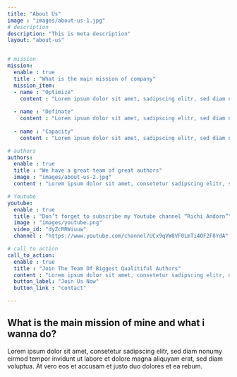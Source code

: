 ```yaml
---
title: "About Us"
image : "images/about-us-1.jpg"
# description
description: "This is meta description"
layout: "about-us"


# mission
mission:
  enable : true
  title : "What is the main mission of company"
  mission_item:
  - name : "Optimize"
    content : "Lorem ipsum dolor sit amet, sadipscing elitr, sed diam nonumy  tempor invidunt labore  magna aliquyam"
    
  - name : "Definate"
    content : "Lorem ipsum dolor sit amet, sadipscing elitr, sed diam nonumy  tempor invidunt labore  magna aliquyam"
    
  - name : "Capacity"
    content : "Lorem ipsum dolor sit amet, sadipscing elitr, sed diam nonumy  tempor invidunt labore  magna aliquyam"

# authors
authors:
  enable : true
  title : "We have a great team of great authors"
  image : "images/about-us-2.jpg"
  content : "Lorem ipsum dolor sit amet, consetetur sadipscing elitr, sed diam nonumy eirmod tempor invidunt ut labore et dolore magna aliquyam erat, sed diam voluptua. At vero eos et"

# Youtube
youtube:
  enable : true
  title : "Don’t forget to subscribe my Youtube channel “Richi Andorn”"
  image : "images/youtube.png"
  video_id: "dyZcRRWiuuw"
  channel : "https://www.youtube.com/channel/UCx9qVW8VF0LmTi4OF2F8YdA"

# call to action
call_to_action:
  enable : true
  title : "Join The Team Of Biggest Qualitiful Authors"
  content : "Lorem ipsum dolor sit amet, consetetur sadipscing elitr, diam nonumy eirmod tempor labore dolore"
  button_label: "Join Us Now"
  button_link : "contact"

---
```


## What is the main mission of mine and what i wanna do?

Lorem ipsum dolor sit amet, consetetur sadipscing elitr, sed diam nonumy eirmod tempor invidunt ut labore et dolore magna aliquyam erat, sed diam voluptua. At vero eos et accusam et justo duo dolores et ea rebum. 
